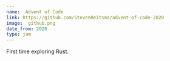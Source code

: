 ```yaml
---
name:  Advent of Code
link: https://github.com/StevenReitsma/advent-of-code-2020
image:  github.png
date_from: 2020
type: jam
---
```


First time exploring Rust.